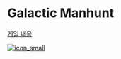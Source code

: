 # Galactic Manhunt

[게임 내용](https://docs.google.com/document/d/1u1ej_E44r6zSQVGnDK9kFZGHpKHXF1jMaiZOa1i2WO0/export?format=pdf)

[![icon_small](https://github.com/user-attachments/assets/0bf26a62-034c-4042-8cd9-afe199910373)](https://docs.google.com/document/d/1u1ej_E44r6zSQVGnDK9kFZGHpKHXF1jMaiZOa1i2WO0/export?format=pdf)
